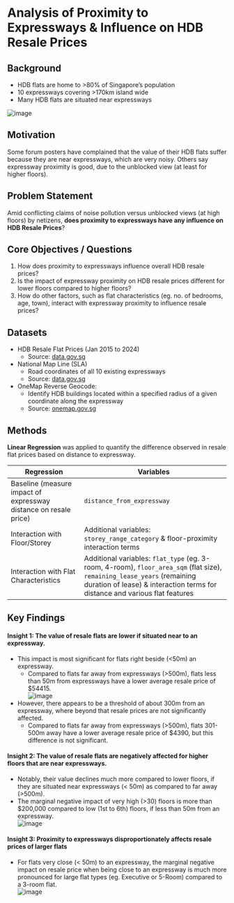 # Analysis of Proximity to Expressways & Influence on HDB Resale Prices

## Background
- HDB flats are home to >80% of Singapore’s population
- 10 expressways covering >170km island wide
- Many HDB flats are situated near expressways

![image](https://github.com/user-attachments/assets/21d7c2b4-3968-4d12-85bc-9211dbe8b1bb)

## Motivation
Some forum posters have complained that the value of their HDB flats suffer because they are near expressways, which are very noisy. Others say expressway proximity is good, due to the unblocked view (at least for higher floors).

## Problem Statement
Amid conflicting claims of noise pollution versus unblocked views (at high floors) by netizens, **does proximity to expressways have any influence on HDB Resale Prices**?

## Core Objectives / Questions
1. How does proximity to expressways influence overall HDB resale prices?
2. Is the impact of expressway proximity on HDB resale prices different for lower floors compared to higher floors?
3. How do other factors, such as flat characteristics (eg. no. of bedrooms, age, town), interact with expressway proximity to influence resale prices?

## Datasets
- HDB Resale Flat Prices (Jan 2015 to 2024)
  - Source: [data.gov.sg](https://data.gov.sg/datasets?query=resale+flat+price&resultId=189&page=1)
- National Map Line (SLA)
  - Road coordinates of all 10 existing expressways
  - Source: [data.gov.sg](https://data.gov.sg/datasets?query=national+map+line&resultId=d_aa9129ea72a19af27998dd4c78b5fd28&page=1)
- OneMap Reverse Geocode: 
  - Identify HDB buildings located within a specified radius of a given coordinate along the expressway
  - Source: [onemap.gov.sg](https://www.onemap.gov.sg/apidocs/apidocs/#reverseGeocode)

## Methods
**Linear Regression** was applied to quantify the difference observed in resale flat prices based on distance to expressway.

| Regression     | Variables       |
|----------------|-----------------|
| Baseline (measure impact of expressway distance on resale price)  | `distance_from_expressway` |
| Interaction with Floor/Storey | Additional variables: `storey_range_category` & floor-proximity interaction terms |
| Interaction with Flat Characteristics | Additional variables: `flat_type` (eg. 3-room, 4-room), `floor_area_sqm` (flat size), `remaining_lease_years` (remaining duration of lease) & interaction terms for distance and various flat features |


## Key Findings
#### Insight 1: The value of resale flats are **lower if situated near to an expressway**.
  - This impact is most significant for flats right beside (<50m) an expressway.
    - Compared to flats far away from expressways (>500m), flats less than 50m from expressways have a lower average resale price of $54415.</br>
![image](https://github.com/user-attachments/assets/2961fd48-2d89-4c08-b25b-622cd6b62f56)
  - However, there appears to be a threshold of about 300m from an expressway, where beyond that resale prices are not significantly affected.
    - Compared to flats far away from expressways (>500m), flats 301-500m away have a lower average resale price of $4390, but this difference is not significant.

#### Insight 2: The value of resale flats are **negatively affected for higher floors that are near expressways**.
  - Notably, their value declines much more compared to lower floors, if they are situated near expressways (< 50m) as compared to far away (>500m).
  - The marginal negative impact of very high (>30) floors is more than $200,000 compared to low (1st to 6th) floors, if less than 50m from an expressway.</br>
![image](https://github.com/user-attachments/assets/9f4506be-45bf-4b3b-9b58-f5d4e93ac184)

#### Insight 3: Proximity to expressways disproportionately affects resale prices of larger flats
- For flats very close (< 50m) to an expressway, the marginal negative impact on resale price when being close to an expressway is much more pronounced for large flat types (eg. Executive or 5-Room) compared to a 3-room flat.</br>
![image](https://github.com/user-attachments/assets/b1b7f612-1479-4cff-9abe-819d9266d6b4)
